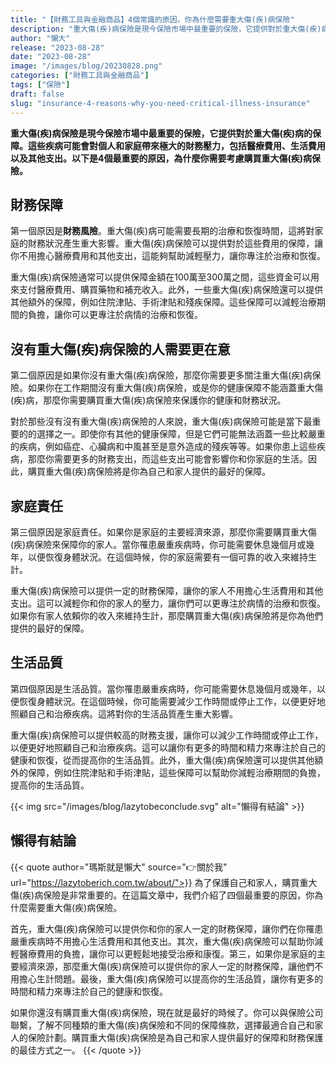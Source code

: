 ```yaml
---
title: "【財務工具與金融商品】4個常識的原因，你為什麼需要重大傷(疾)病保險"
description: "重大傷(疾)病保險是現今保險市場中最重要的保險，它提供對於重大傷(疾)病的保障。這些疾病可能會對個人和家庭帶來極大的財務壓力，包括醫療費用、生活費用以及其他支出。以下是4個最重要的原因，為什麼你需要考慮購買重大傷(疾)病保險。"
author: "懶大"
release: "2023-08-28"
date: "2023-08-28"
image: "/images/blog/20230828.png"
categories: ["財務工具與金融商品"]
tags: ["保險"]
draft: false
slug: "insurance-4-reasons-why-you-need-critical-illness-insurance"
---
```

**重大傷(疾)病保險是現今保險市場中最重要的保險，它提供對於重大傷(疾)病的保障。這些疾病可能會對個人和家庭帶來極大的財務壓力，包括醫療費用、生活費用以及其他支出。以下是4個最重要的原因，為什麼你需要考慮購買重大傷(疾)病保險。**

## 財務保障

第一個原因是**財務風險**。重大傷(疾)病可能需要長期的治療和恢復時間，這將對家庭的財務狀況產生重大影響。重大傷(疾)病保險可以提供對於這些費用的保障，讓你不用擔心醫療費用和其他支出，這能夠幫助減輕壓力，讓你專注於治療和恢復。

重大傷(疾)病保險通常可以提供保障金額在100萬至300萬之間，這些資金可以用來支付醫療費用、購買藥物和補充收入。此外，一些重大傷(疾)病保險還可以提供其他額外的保障，例如住院津貼、手術津貼和殘疾保障。這些保障可以減輕治療期間的負擔，讓你可以更專注於病情的治療和恢復。


## 沒有重大傷(疾)病保險的人需要更在意

第二個原因是如果你沒有重大傷(疾)病保險，那麼你需要更多關注重大傷(疾)病保險。如果你在工作期間沒有重大傷(疾)病保險，或是你的健康保障不能涵蓋重大傷(疾)病，那麼你需要購買重大傷(疾)病保險來保護你的健康和財務狀況。

對於那些沒有沒有重大傷(疾)病保險的人來說，重大傷(疾)病保險可能是當下最重要的的選擇之一。即使你有其他的健康保障，但是它們可能無法涵蓋一些比較嚴重的疾病，例如癌症、心臟病和中風甚至是意外造成的殘疾等等。如果你患上這些疾病，那麼你需要更多的財務支出，而這些支出可能會影響你和你家庭的生活。因此，購買重大傷(疾)病保險將是你為自己和家人提供的最好的保障。

## 家庭責任

第三個原因是家庭責任。如果你是家庭的主要經濟來源，那麼你需要購買重大傷(疾)病保險來保障你的家人。當你罹患嚴重疾病時，你可能需要休息幾個月或幾年，以便恢復身體狀況。在這個時候，你的家庭需要有一個可靠的收入來維持生計。

重大傷(疾)病保險可以提供一定的財務保障，讓你的家人不用擔心生活費用和其他支出。這可以減輕你和你的家人的壓力，讓你們可以更專注於病情的治療和恢復。如果你有家人依賴你的收入來維持生計，那麼購買重大傷(疾)病保險將是你為他們提供的最好的保障。


## 生活品質

第四個原因是生活品質。當你罹患嚴重疾病時，你可能需要休息幾個月或幾年，以便恢復身體狀況。在這個時候，你可能需要減少工作時間或停止工作，以便更好地照顧自己和治療疾病。這將對你的生活品質產生重大影響。

重大傷(疾)病保險可以提供較高的財務支援，讓你可以減少工作時間或停止工作，以便更好地照顧自己和治療疾病。這可以讓你有更多的時間和精力來專注於自己的健康和恢復，從而提高你的生活品質。此外，重大傷(疾)病保險還可以提供其他額外的保障，例如住院津貼和手術津貼，這些保障可以幫助你減輕治療期間的負擔，提高你的生活品質。

{{< img src="/images/blog/lazytobeconclude.svg" alt="懶得有結論" >}}
## 懶得有結論

{{< quote author="瑪斯就是懶大" source="👉關於我" url="https://lazytoberich.com.tw/about/">}}
為了保護自己和家人，購買重大傷(疾)病保險是非常重要的。在這篇文章中，我們介紹了四個最重要的原因，你為什麼需要重大傷(疾)病保險。

首先，重大傷(疾)病保險可以提供你和你的家人一定的財務保障，讓你們在你罹患嚴重疾病時不用擔心生活費用和其他支出。其次，重大傷(疾)病保險可以幫助你減輕醫療費用的負擔，讓你可以更輕鬆地接受治療和康復。第三，如果你是家庭的主要經濟來源，那麼重大傷(疾)病保險可以提供你的家人一定的財務保障，讓他們不用擔心生計問題。最後，重大傷(疾)病保險可以提高你的生活品質，讓你有更多的時間和精力來專注於自己的健康和恢復。

如果你還沒有購買重大傷(疾)病保險，現在就是最好的時候了。你可以與保險公司聯繫，了解不同種類的重大傷(疾)病保險和不同的保障條款，選擇最適合自己和家人的保險計劃。購買重大傷(疾)病保險是為自己和家人提供最好的保障和財務保護的最佳方式之一。
{{< /quote >}}
